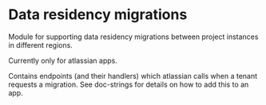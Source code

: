 # Data residency migrations

Module for supporting data residency migrations between project instances in different regions.

Currently only for atlassian apps.

Contains endpoints (and their handlers) which atlassian calls when a tenant requests a migration. See doc-strings for details on how to add this to an app.
